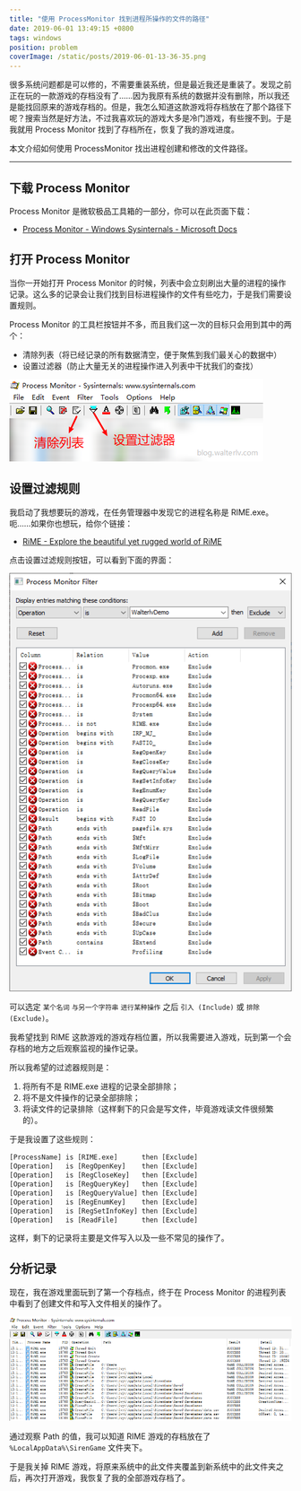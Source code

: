 ```yaml
---
title: "使用 ProcessMonitor 找到进程所操作的文件的路径"
date: 2019-06-01 13:49:15 +0800
tags: windows
position: problem
coverImage: /static/posts/2019-06-01-13-36-35.png
---
```


很多系统问题都是可以修的，不需要重装系统，但是最近我还是重装了。发现之前正在玩的一款游戏的存档没有了……因为我原有系统的数据并没有删除，所以我还是能找回原来的游戏存档的。但是，我怎么知道这款游戏将存档放在了那个路径下呢？搜索当然是好方法，不过我喜欢玩的游戏大多是冷门游戏，有些搜不到。于是我就用 Process Monitor 找到了存档所在，恢复了我的游戏进度。

本文介绍如何使用 ProcessMonitor 找出进程创建和修改的文件路径。

---

<div id="toc"></div>

## 下载 Process Monitor

Process Monitor 是微软极品工具箱的一部分，你可以在此页面下载：

- [Process Monitor - Windows Sysinternals - Microsoft Docs](https://docs.microsoft.com/en-us/sysinternals/downloads/procmon)

## 打开 Process Monitor

当你一开始打开 Process Monitor 的时候，列表中会立刻刷出大量的进程的操作记录。这么多的记录会让我们找到目标进程操作的文件有些吃力，于是我们需要设置规则。

Process Monitor 的工具栏按钮并不多，而且我们这一次的目标只会用到其中的两个：

- 清除列表（将已经记录的所有数据清空，便于聚焦到我们最关心的数据中）
- 设置过滤器（防止大量无关的进程操作进入列表中干扰我们的查找）

![Process Monitor 的工具栏按钮](/static/posts/2019-06-01-13-36-35.png)

## 设置过滤规则

我启动了我想要玩的游戏，在任务管理器中发现它的进程名称是 RIME.exe。呃……如果你也想玩，给你个链接：

- [RiME - Explore the beautiful yet rugged world of RiME](https://www.epicgames.com/store/en-US/product/rime/home)

点击设置过滤规则按钮，可以看到下面的界面：

![设置过滤器](/static/posts/2019-06-01-13-40-45.png)

可以选定 `某个名词` `与另一个字符串` `进行某种操作` 之后 `引入 (Include)` 或 `排除 (Exclude)`。

我希望找到 RIME 这款游戏的游戏存档位置，所以我需要进入游戏，玩到第一个会存档的地方之后观察监视的操作记录。

所以我希望的过滤器规则是：

1. 将所有不是 RIME.exe 进程的记录全部排除；
1. 将不是文件操作的记录全部排除；
1. 将读文件的记录排除（这样剩下的只会是写文件，毕竟游戏读文件很频繁的）。

于是我设置了这些规则：

```
[ProcessName] is [RIME.exe]      then [Exclude]
[Operation]   is [RegOpenKey]    then [Exclude]
[Operation]   is [RegCloseKey]   then [Exclude]
[Operation]   is [RegQueryKey]   then [Exclude]
[Operation]   is [RegQueryValue] then [Exclude]
[Operation]   is [RegEnumKey]    then [Exclude]
[Operation]   is [RegSetInfoKey] then [Exclude]
[Operation]   is [ReadFile]      then [Exclude]
```

这样，剩下的记录将主要是文件写入以及一些不常见的操作了。

## 分析记录

现在，我在游戏里面玩到了第一个存档点，终于在 Process Monitor 的进程列表中看到了创建文件和写入文件相关的操作了。

![记录的列表](/static/posts/2019-06-01-13-47-11.png)

通过观察 Path 的值，我可以知道 RIME 游戏的存档放在了 `%LocalAppData%\SirenGame` 文件夹下。

于是我关掉 RIME 游戏，将原来系统中的此文件夹覆盖到新系统中的此文件夹之后，再次打开游戏，我恢复了我的全部游戏存档了。

